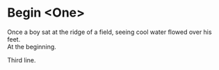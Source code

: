 # Begin \<One\>

Once a boy sat at the ridge of a field, seeing cool water flowed over his feet.  
At the beginning.

Third line.
